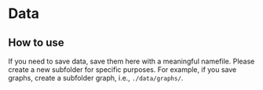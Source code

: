# Data

## How to use
If you need to save data, save them here with a meaningful namefile. 
Please create a new subfolder for specific purposes.
For example, if you save graphs, create a subfolder graph, i.e., `./data/graphs/`.